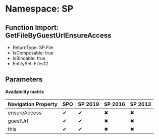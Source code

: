 # Namespace: SP

## Function Import: GetFileByGuestUrlEnsureAccess

- ReturnType: SP.File
- IsComposable: true
- IsBindable: true
- EntitySet: Files12

## Parameters

**Availability matrix**

Navigation Property | SPO | SP 2019 | SP 2016 | SP 2013
----------|-----|---------|---------|--------
ensureAccess | ✔ | ✔ | ✖ | ✖
guestUrl | ✔ | ✔ | ✖ | ✖
this | ✔ | ✔ | ✖ | ✖
